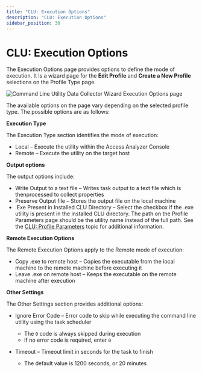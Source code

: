 ```yaml
---
title: "CLU: Execution Options"
description: "CLU: Execution Options"
sidebar_position: 30
---
```


# CLU: Execution Options

The Execution Options page provides options to define the mode of execution. It is a wizard page for
the **Edit Profile** and **Create a New Profile** selections on the Profile Type page.

![Command Line Utility Data Collector Wizard Execution Options page](/images/accessanalyzer/12.0/admin/datacollector/commandlineutility/executionoptions.webp)

The available options on the page vary depending on the selected profile type. The possible options
are as follows:

**Execution Type**

The Execution Type section identifies the mode of execution:

- Local – Execute the utility within the Access Analyzer Console
- Remote – Execute the utility on the target host

**Output options**

The output options include:

- Write Output to a text file – Writes task output to a text file which is thenprocessed to collect
  properties
- Preserve Output file – Stores the output file on the local machine
- .Exe Present in Installed CLU Directory – Select the checkbox if the .exe utility is present in
  the installed CLU directory. The path on the Profile Parameters page should be the utility name
  instead of the full path. See the [CLU: Profile Parameters](/docs/accessanalyzer/12.0/admin/datacollector/commandlineutility/profileparameters.md) topic for
  additional information.

**Remote Execution Options**

The Remote Execution Options apply to the Remote mode of execution:

- Copy .exe to remote host – Copies the executable from the local machine to the remote machine
  before executing it
- Leave .exe on remote host – Keeps the executable on the remote machine after execution

**Other Settings**

The Other Settings section provides additional options:

- Ignore Error Code – Error code to skip while executing the command line utility using the task
  scheduler

    - The `0` code is always skipped during execution
    - If no error code is required, enter `0`

- Timeout – Timeout limit in seconds for the task to finish

    - The default value is 1200 seconds, or 20 minutes
